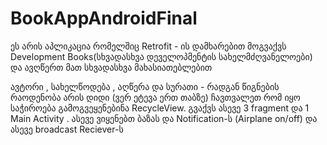 # BookAppAndroidFinal


ეს არის აპლიკაცია რომელშიც Retrofit - ის დამხარებით მოგვაქვს Development Books(სხვადასხვა დეველოპმენტის სახელმძღვანელოები) და ავღწერთ მათ სხვადასხვა მახასიათებლებით

ავტორი , სახელწოდება , აღწერა და სურათი - რადგან წიგნების რაოდენობა არის დიდი (ვერ ეტევა ერთ თაბზე) ჩავთვალეთ რომ იყო საჭიროება გამოგვეყენებინა RecycleView.
გვაქვს ასევე 3 fragment და 1 Main Activity . ასევე ვიყენებთ ბაზას და Notification-ს (Airplane on/off) და ასევე broadcast Reciever-ს
